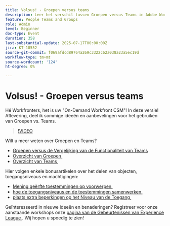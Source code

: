 ```yaml
---
title: Volsus! - Groepen versus teams
description: Leer het verschil tussen Groepen versus Teams in Adobe Workfront voor betere structuur, samenwerking, en taakbeheer.
feature: People Teams and Groups
role: Admin
level: Beginner
doc-type: Event
duration: 358
last-substantial-update: 2025-07-17T00:00:00Z
jira: KT-18552
source-git-commit: f069afdcd89764a269c3322c62a038a23a5ec19d
workflow-type: tm+mt
source-wordcount: '124'
ht-degree: 0%

---
```



# Volsus! - Groepen versus teams

Hé Workfronters, het is uw &quot;On-Demand Workfront CSM&quot;! In deze versie! Aflevering, deel ik sommige ideeën en aanbevelingen voor het gebruiken van Groepen vs. Teams.

>[!VIDEO](https://video.tv.adobe.com/v/3467359/?learn=on&enablevpops&captions=dut)

Wilt u meer weten over Groepen en Teams?

* [&#x200B; Groepen versus de Vergelijking van de Functionaliteit van Teams &#x200B;](https://experienceleague.adobe.com/nl/docs/workfront/using/teams-groups/work-with-groups-teams/understanding-differences-and-similarities-between-groups-and-teams)
* [&#x200B; Overzicht van Groepen &#x200B;](https://experienceleague.adobe.com/nl/docs/workfront/using/administration-and-setup/manage-groups/groups/groups)
* [&#x200B; Overzicht van Teams &#x200B;](https://experienceleague.adobe.com/nl/docs/workfront/using/teams-groups/create-manage-teams/teams-overview)

Hier volgen enkele bonusartikelen over het delen van objecten, toegangsniveaus en machtigingen:

* [&#x200B; Mening geërfte toestemmingen op voorwerpen &#x200B;](https://experienceleague.adobe.com/nl/docs/workfront/using/basics/grant-request-object-permissions/view-inherited-permissions-on-objects)
* [&#x200B; hoe de toegangsniveaus en de toestemmingen samenwerken &#x200B;](https://experienceleague.adobe.com/nl/docs/workfront/using/administration-and-setup/add-users/access-levels/access-level-overview#how-access-levels-and-permissions-work-together)
* [&#x200B; plaats extra beperkingen op het Niveau van de Toegang &#x200B;](https://experienceleague.adobe.com/nl/docs/workfront/using/administration-and-setup/add-users/configure-access/create-modify-access-levels#planner-users:~:text=Click%20Set%20additional%20restrictions%2C%20then%20set%20any%20of%20the%20following%20restrictions%20for%20the%20access%20level)

Geïnteresseerd in nieuwe ideeën en benaderingen? Registreer voor onze aanstaande workshops onze [&#x200B; pagina van de Gebeurtenissen van Experience League &#x200B;](https://experienceleague.adobe.com/nl/events?filters=Workfront). Wij hopen u spoedig te zien!


